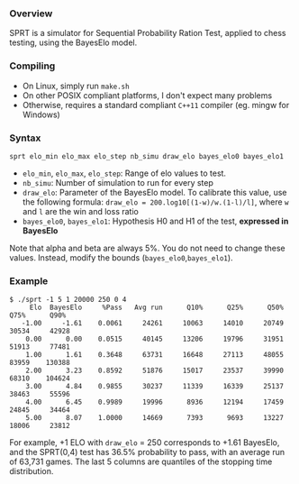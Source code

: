 ### Overview

SPRT is a simulator for Sequential Probability Ration Test, applied to chess
testing, using the BayesElo model.

### Compiling

* On Linux, simply run `make.sh`
* On other POSIX compliant platforms, I don't expect many problems
* Otherwise, requires a standard compliant `C++11` compiler (eg. mingw for Windows)

### Syntax

`sprt elo_min elo_max elo_step nb_simu draw_elo bayes_elo0 bayes_elo1`

* `elo_min`, `elo_max`, `elo_step`: Range of elo values to test.
* `nb_simu`: Number of simulation to run for every step
* `draw_elo`: Parameter of the BayesElo model. To calibrate this value, use the
following formula: `draw_elo = 200.log10[(1-w)/w.(1-l)/l]`, where `w` and `l`
are the win and loss ratio
* `bayes_elo0`, `bayes_elo1`: Hypothesis H0 and H1 of the test, **expressed in
   BayesElo**

Note that alpha and beta are always 5%. You do not need to change these values.
Instead, modify the bounds (`bayes_elo0`,`bayes_elo1`).

### Example

	$ ./sprt -1 5 1 20000 250 0 4
	     Elo  BayesElo     %Pass   Avg run      Q10%      Q25%      Q50%      Q75%      Q90%
	   -1.00     -1.61    0.0061     24261     10063     14010     20749     30534     42928
	    0.00      0.00    0.0515     40145     13206     19796     31951     51913     77481
	    1.00      1.61    0.3648     63731     16648     27113     48055     83959    130388
	    2.00      3.23    0.8592     51876     15017     23537     39990     68310    104624
	    3.00      4.84    0.9855     30237     11339     16339     25137     38463     55596
	    4.00      6.45    0.9989     19996      8936     12194     17459     24845     34464
	    5.00      8.07    1.0000     14669      7393      9693     13227     18006     23812

For example, +1 ELO with `draw_elo` = 250 corresponds to +1.61 BayesElo, and
the SPRT(0,4) test has 36.5% probability to pass, with an average run of
63,731 games. The last 5 columns are quantiles of the stopping time
distribution.
